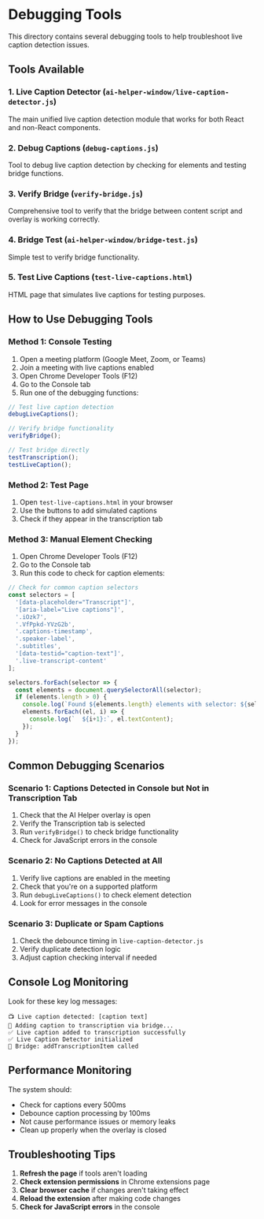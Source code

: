 # Debugging Tools

This directory contains several debugging tools to help troubleshoot live caption detection issues.

## Tools Available

### 1. Live Caption Detector (`ai-helper-window/live-caption-detector.js`)
The main unified live caption detection module that works for both React and non-React components.

### 2. Debug Captions (`debug-captions.js`)
Tool to debug live caption detection by checking for elements and testing bridge functions.

### 3. Verify Bridge (`verify-bridge.js`)
Comprehensive tool to verify that the bridge between content script and overlay is working correctly.

### 4. Bridge Test (`ai-helper-window/bridge-test.js`)
Simple test to verify bridge functionality.

### 5. Test Live Captions (`test-live-captions.html`)
HTML page that simulates live captions for testing purposes.

## How to Use Debugging Tools

### Method 1: Console Testing
1. Open a meeting platform (Google Meet, Zoom, or Teams)
2. Join a meeting with live captions enabled
3. Open Chrome Developer Tools (F12)
4. Go to the Console tab
5. Run one of the debugging functions:

```javascript
// Test live caption detection
debugLiveCaptions();

// Verify bridge functionality
verifyBridge();

// Test bridge directly
testTranscription();
testLiveCaption();
```

### Method 2: Test Page
1. Open `test-live-captions.html` in your browser
2. Use the buttons to add simulated captions
3. Check if they appear in the transcription tab

### Method 3: Manual Element Checking
1. Open Chrome Developer Tools (F12)
2. Go to the Console tab
3. Run this code to check for caption elements:

```javascript
// Check for common caption selectors
const selectors = [
  '[data-placeholder="Transcript"]',
  '[aria-label="Live captions"]', 
  '.iOzk7',
  '.VfPpkd-YVzG2b',
  '.captions-timestamp',
  '.speaker-label',
  '.subtitles',
  '[data-testid="caption-text"]',
  '.live-transcript-content'
];

selectors.forEach(selector => {
  const elements = document.querySelectorAll(selector);
  if (elements.length > 0) {
    console.log(`Found ${elements.length} elements with selector: ${selector}`);
    elements.forEach((el, i) => {
      console.log(`  ${i+1}:`, el.textContent);
    });
  }
});
```

## Common Debugging Scenarios

### Scenario 1: Captions Detected in Console but Not in Transcription Tab
1. Check that the AI Helper overlay is open
2. Verify the Transcription tab is selected
3. Run `verifyBridge()` to check bridge functionality
4. Check for JavaScript errors in the console

### Scenario 2: No Captions Detected at All
1. Verify live captions are enabled in the meeting
2. Check that you're on a supported platform
3. Run `debugLiveCaptions()` to check element detection
4. Look for error messages in the console

### Scenario 3: Duplicate or Spam Captions
1. Check the debounce timing in `live-caption-detector.js`
2. Verify duplicate detection logic
3. Adjust caption checking interval if needed

## Console Log Monitoring

Look for these key log messages:

```
📺 Live caption detected: [caption text]
📝 Adding caption to transcription via bridge...
✅ Live caption added to transcription successfully
✅ Live Caption Detector initialized
🌉 Bridge: addTranscriptionItem called
```

## Performance Monitoring

The system should:
- Check for captions every 500ms
- Debounce caption processing by 100ms
- Not cause performance issues or memory leaks
- Clean up properly when the overlay is closed

## Troubleshooting Tips

1. **Refresh the page** if tools aren't loading
2. **Check extension permissions** in Chrome extensions page
3. **Clear browser cache** if changes aren't taking effect
4. **Reload the extension** after making code changes
5. **Check for JavaScript errors** in the console